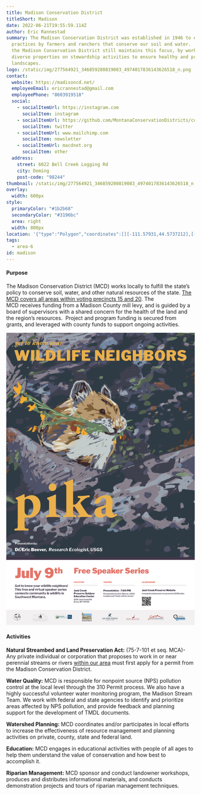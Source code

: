 ```yaml
---
title: Madison Conservation District
titleShort: Madison
date: 2022-06-21T19:55:59.114Z
author: Eric Rannestad
summary: The Madison Conservation District was established in 1946 to encourage
  practices by farmers and ranchers that conserve our soil and water.  Today,
  the Madison Conservation District still maintains this focus, by working with
  diverse properties on stewardship activities to ensure healthy and productive
  landscapes.
logo: /static/img/277564921_346859280819083_4974017836143626518_n.png
contact:
  website: https://madisoncd.net/
  employeeEmail: ericrannestad@gmail.com
  employeePhone: "8603919518"
  social:
    - socialItemUrl: https://instagram.com
      socialItem: instagram
    - socialItemUrl: https://github.com/MontanaConservationDistricts/conservation-district-map/tree/master/_includes/assets
      socialItem: twitter
    - socialItemUrl: www.mailchimp.com
      socialItem: newsletter
    - socialItemUrl: macdnet.org
      socialItem: other
  address:
    street: 6022 Bell Creek Logging Rd
    city: Deming
    post-code: "98244"
thumbnail: /static/img/277564921_346859280819083_4974017836143626518_n.png
overlay:
  width: 600px
style:
  primaryColor: "#1b2b68"
  secondaryColor: "#3196bc"
  area: right
  width: 800px
location: '{"type":"Polygon","coordinates":[[[-111.57931,44.5737212],[-111.5957551,45.4620952],[-112.5121553,45.4597323],[-112.4570578,44.4694597],[-111.9110031,44.5543936],[-111.57931,44.5737212]]]}'
tags:
  - area-6
id: madison
---
```

#### Purpose

The Madison Conservation District (MCD) works locally to fulfill the state’s policy to conserve soil, water, and other natural resources of the state. [The MCD covers all areas within voting precincts 15 and 20](https://madisoncd.net/wp-content/uploads/2013/02/CDBoundary.pdf). The MCD receives funding from a Madison County mill levy, and is guided by a board of supervisors with a shared concern for the health of the land and the region’s resources.  Project and program funding is secured from grants, and leveraged with county funds to support ongoing activities.

![](/static/img/wildlife-speakers-posters_final_digital4-1-.jpg)

#### Activities

**Natural Streambed and Land Preservation Act:** (75-7-101 et seq. MCA)- Any private individual or corporation that proposes to work in or near perennial streams or rivers [within our area](https://madisoncd.net/wp-content/uploads/2013/02/CDBoundary.pdf) must first apply for a permit from the Madison Conservation District.

**Water Quality:** MCD is responsible for nonpoint source (NPS) pollution control at the local level through the 310 Permit process. We also have a highly successful volunteer water monitoring program, the Madison Stream Team. We work with federal and state agencies to identify and prioritize areas affected by NPS pollution, and provide feedback and planning support for the development of TMDL documents.

**Watershed Planning:** MCD coordinates and/or participates in local efforts to increase the effectiveness of resource management and planning activities on private, county, state and federal land.

**Education:** MCD engages in educational activities with people of all ages to help them understand the value of conservation and how best to accomplish it.

**Riparian Management:** MCD sponsor and conduct landowner workshops, produces and distributes informational materials, and conducts demonstration projects and tours of riparian management techniques.